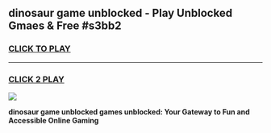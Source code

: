 
## dinosaur game unblocked - Play Unblocked Gmaes & Free #s3bb2
<h3>
<a href="https://premium.freeplayer.one?title=dinosaur_game_unblocked&ref=03M">CLICK TO PLAY</a></h3>
<hr>

<h3>
<a href="https://premium.freeplayer.one?title=dinosaur_game_unblocked&ref=03M">CLICK 2 PLAY</a>
  
</h3>

<a href="https://premium.freeplayer.one?title=dinosaur_game_unblocked&ref=03M"><img src="https://clearcache.store/games.png"></a>


**dinosaur game unblocked games unblocked: Your Gateway to Fun and Accessible Online Gaming**
